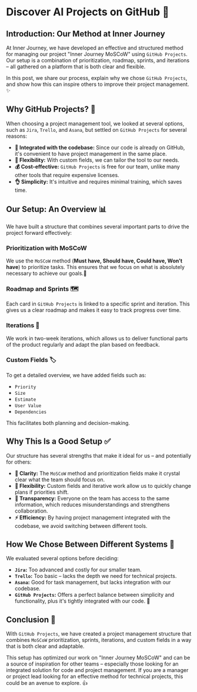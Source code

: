 # Discover AI Projects on GitHub 🧭

## Introduction: Our Method at Inner Journey

At Inner Journey, we have developed an effective and structured method for managing our project "Inner Journey MoSCoW" using `GitHub Projects`. Our setup is a combination of prioritization, roadmap, sprints, and iterations – all gathered on a platform that is both clear and flexible.

In this post, we share our process, explain why we chose `GitHub Projects`, and show how this can inspire others to improve their project management. ✨

## Why GitHub Projects? 🤔

When choosing a project management tool, we looked at several options, such as `Jira`, `Trello`, and `Asana`, but settled on `GitHub Projects` for several reasons:

*   **🔗 Integrated with the codebase:** Since our code is already on GitHub, it's convenient to have project management in the same place.
*   **🤸 Flexibility:** With custom fields, we can tailor the tool to our needs.
*   **💰 Cost-effective:** `GitHub Projects` is free for our team, unlike many other tools that require expensive licenses.
*   **👌 Simplicity:** It's intuitive and requires minimal training, which saves time.

## Our Setup: An Overview 📊

We have built a structure that combines several important parts to drive the project forward effectively:

### Prioritization with MoSCoW

We use the `MoSCoW` method (**Must have, Should have, Could have, Won’t have**) to prioritize tasks. This ensures that we focus on what is absolutely necessary to achieve our goals.🎯

### Roadmap and Sprints 🗺️

Each card in `GitHub Projects` is linked to a specific sprint and iteration. This gives us a clear roadmap and makes it easy to track progress over time.

### Iterations 🔄

We work in two-week iterations, which allows us to deliver functional parts of the product regularly and adapt the plan based on feedback.

### Custom Fields 🏷️

To get a detailed overview, we have added fields such as:
*   `Priority`
*   `Size`
*   `Estimate`
*   `User Value`
*   `Dependencies`

This facilitates both planning and decision-making.

## Why This Is a Good Setup ✅

Our structure has several strengths that make it ideal for us – and potentially for others:

*   **👀 Clarity:** The `MoSCoW` method and prioritization fields make it crystal clear what the team should focus on.
*   **🤸 Flexibility:** Custom fields and iterative work allow us to quickly change plans if priorities shift.
*   **🤝 Transparency:** Everyone on the team has access to the same information, which reduces misunderstandings and strengthens collaboration.
*   **⚡ Efficiency:** By having project management integrated with the codebase, we avoid switching between different tools.

## How We Chose Between Different Systems 🤔

We evaluated several options before deciding:

*   **`Jira`:** Too advanced and costly for our smaller team.
*   **`Trello`:** Too basic – lacks the depth we need for technical projects.
*   **`Asana`:** Good for task management, but lacks integration with our codebase.
*   **`GitHub Projects`:** Offers a perfect balance between simplicity and functionality, plus it's tightly integrated with our code. 🥇

## Conclusion 🚀

With `GitHub Projects`, we have created a project management structure that combines `MoSCoW` prioritization, sprints, iterations, and custom fields in a way that is both clear and adaptable.

This setup has optimized our work on "Inner Journey MoSCoW" and can be a source of inspiration for other teams – especially those looking for an integrated solution for code and project management. If you are a manager or project lead looking for an effective method for technical projects, this could be an avenue to explore. 👍